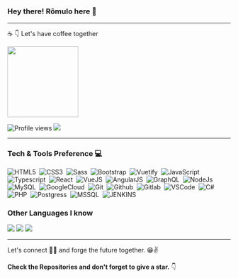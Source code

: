 ### Hey there! Rômulo here 👋

---

 ☕ 👇 Let's have coffee together
 
 <a href="https://www.buymeacoffee.com/roalvesrj"> <img width="160" src="https://img.shields.io/badge/-%E2%98%95%20Buy%20me%20a%20coffee-ffac00?style=flat"> </a>
 
![Profile views](https://gpvc.arturio.dev/roalvesrj)  <img src="https://img.shields.io/github/followers/Souravdey777?label=Follow&color=64acff" style=" float:left, margin-right:10px" />

---

### Tech & Tools Preference 💻

![HTML5](https://img.shields.io/badge/-HTML5-E34F26?style=flat&logo=html5&logoColor=white)&nbsp;
![CSS3](https://img.shields.io/badge/-CSS3-1572B6?style=flat&logo=css3&logoColor=white)&nbsp;
![Sass](https://img.shields.io/badge/-Sass-cc6699?style=flat&logo=sass&logoColor=white)&nbsp;
![Bootstrap](https://img.shields.io/badge/-Bootstrap-563D7C?style=flat&logo=bootstrap&logoColor=white)&nbsp;
![Vuetify](https://img.shields.io/badge/-Vuetify-164f8e?style=flat&logo=Vuetify&logoColor=white)&nbsp;
![JavaScript](https://img.shields.io/badge/-JavaScript-eed718?style=flat&logo=javascript&logoColor=white)&nbsp;
![Typescript](https://img.shields.io/badge/-Typescript-3178C6?style=flat&logo=typescript&logoColor=white)&nbsp;
![React](https://img.shields.io/badge/-React%20JS-000000?style=flat&logo=react&logoColor=00c8ff)&nbsp;
![VueJS](https://img.shields.io/badge/-Vue%20JS-fff?style=flat&logo=vue.js&logoColor=000)&nbsp;
![AngularJS](https://img.shields.io/badge/-Angular%20JS-de0032?style=flat&logo=AngularJS&logoColor=000)&nbsp;
![GraphQL](https://img.shields.io/badge/-GraphQL-e535ab?style=flat&logo=graphql&logoColor=white)&nbsp;
![NodeJs](https://img.shields.io/badge/-Node%20JS-3C873A?style=flat&logo=Node.js&logoColor=white)&nbsp;
![MySQL](https://img.shields.io/badge/-MySQL-F29111?style=flat&logo=mysql&logoColor=white)&nbsp;
![GoogleCloud](http://img.shields.io/badge/-Google%20Cloud%20Platform-4285F4?style=flat&logo=google%20cloud&logoColor=white)&nbsp;
![Git](http://img.shields.io/badge/-Git-F1502F?style=flat&logo=git&logoColor=white)&nbsp;
![Github](http://img.shields.io/badge/-Github-000000?style=flat&logo=github&logoColor=white)&nbsp;
![Gitlab](http://img.shields.io/badge/-GitLab-e24329?style=flat&logo=gitLab&logoColor=white)&nbsp;
![VSCode](http://img.shields.io/badge/-VS%20Code-007ACC?style=flat&logo=visual%20studio%20code&logoColor=white)&nbsp;
![C#](https://img.shields.io/badge/-CSharp-565656?style=flat&logo=C%20Sharp&logoColor=white)&nbsp;
![PHP](https://img.shields.io/badge/-PHP-8993be?style=flat&logo=PHP&logoColor=white)&nbsp;
![Postgress](https://img.shields.io/badge/-Postgre%20SQL-336791?style=flat&logo=PostgreSQL&logoColor=white)&nbsp;
![MSSQL](https://img.shields.io/badge/-SQL%20Server-a91d22?style=flat&logo=microsoftsqlserver&logoColor=white)&nbsp;
![JENKINS](https://img.shields.io/badge/-Jenkins-d33833?style=flat&logo=Jenkins&logoColor=white)&nbsp;

### Other Languages I know
<img src="http://img.shields.io/badge/-Java-F89820?style=flat&logo=java&logoColor=white"> <img src="https://img.shields.io/badge/-C%20&%20C++-659ad2?style=flat&logo=c%2B%2B&logoColor=ffffff"> <img src="https://img.shields.io/badge/-Python-black?style=flat&logo=python&logoColor=white">

---

Let's connect 👨‍💻 and forge the future together. 😁✌ 

**Check the Repositories and don't forget to give a star.** 👇
